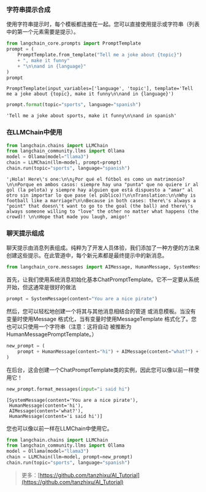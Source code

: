 ### 字符串提示合成
使用字符串提示时，每个模板都连接在一起。您可以直接使用提示或字符串（列表中的第一个元素需要是提示）。


```python
from langchain_core.prompts import PromptTemplate
prompt = (
    PromptTemplate.from_template("Tell me a joke about {topic}")
    + ", make it funny"
    + "\n\nand in {language}"
)
prompt
```




    PromptTemplate(input_variables=['language', 'topic'], template='Tell me a joke about {topic}, make it funny\n\nand in {language}')




```python
prompt.format(topic="sports", language="spanish")
```




    'Tell me a joke about sports, make it funny\n\nand in spanish'



### 在LLMChain中使用


```python
from langchain.chains import LLMChain
from langchain_community.llms import Ollama
model = Ollama(model="llama3")
chain = LLMChain(llm=model, prompt=prompt)
chain.run(topic="sports", language="spanish")
```




    '¡Hola! Here\'s one:\n\n¿Por qué el fútbol es como un matrimonio?\n\nPorque en ambos casos: siempre hay una "punta" que no quiere ir al gol (la pelota) y siempre hay alguien que está dispuesto a "amar" al otro sin importar lo que pase (el público)!\n\nTranslation:\n\nWhy is football like a marriage?\n\nBecause in both cases: there\'s always a "point" that doesn\'t want to go to the goal (the ball) and there\'s always someone willing to "love" the other no matter what happens (the crowd)! \n\nHope that made you laugh, amigo!'



### 聊天提示组成

聊天提示由消息列表组成。纯粹为了开发人员体验，我们添加了一种方便的方法来创建这些提示。在此管道中，每个新元素都是最终提示中的新消息。


```python
from langchain_core.messages import AIMessage, HumanMessage, SystemMessage
```

首先，让我们使用系统消息初始化基本ChatPromptTemplate。它不一定要从系统开始，但这通常是很好的做法


```python
prompt = SystemMessage(content="You are a nice pirate")
```

然后，您可以轻松地创建一个将其与其他消息相结合的管道 或消息模板。当没有变量时使用Message 格式化，当有变量时使用MessageTemplate 格式化了。您也可以只使用一个字符串（注意：这将自动 被推断为HumanMessagePromptTemplate。）


```python
new_prompt = (
    prompt + HumanMessage(content="hi") + AIMessage(content="what?") + "{input}"
)
```

在后台，这会创建一个ChatPromptTemplate类的实例，因此您可以像以前一样使用它！


```python
new_prompt.format_messages(input="i said hi")
```




    [SystemMessage(content='You are a nice pirate'),
     HumanMessage(content='hi'),
     AIMessage(content='what?'),
     HumanMessage(content='i said hi')]



您也可以像以前一样在LLMChain中使用它。


```python
from langchain.chains import LLMChain
from langchain_community.llms import Ollama
model = Ollama(model="llama3")
chain = LLMChain(llm=model, prompt=new_prompt)
chain.run(topic="sports", language="spanish")
```

>更多：[https://github.com/tanzhixu/AI_Tutorial](https://github.com/tanzhixu/AI_Tutorial)